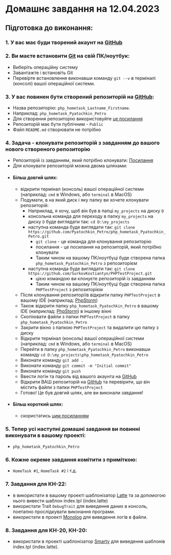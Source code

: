 # Домашнє завдання на 12.04.2023
## Підготовка до виконання:
### 1. У вас має буди творений акаунт на [GitHub](https://github.com)
### 2. Ви маєте встановити [Git](https://git-scm.com/downloads) на свій ПК/ноутбук:
  - Виберіть операційну систему
  - Завантажте і встановіть Git
  - Перевірте встановлення виконавши команду `git --v` в терміналі (консолі) вашої операційної системи.
### 3. У вас повинен бути створений репозиторій на [GitHub](https://github.com):
   - Назва репозиторію: `php_hometask_Lastname_Firstname`. 
   - Наприклад: `php_hometask_Pyatochkin_Petro`
   - Для створення репозиторію використовуйте [це посилання](https://github.com/new) 
   - Репозиторій має бути публічним -  `Public`
   - Файл `README.md` створювати не потрібно
### 4. Задача - клонувати репозиторій з завданням до вашого нового створеного репозиторію
   - Репозиторій із завданням, який потрібно клонувати: [Посилання](https://github.com/SurkovKostiantyn/PHPTestProject)
   - Для клонувати репозиторій можна двома шляхами:
   - #### Більш довгий шлях:
     - відкрити термінал (консоль) вашої операційної системи (наприклад: `cmd` в Windows, або `terminal` в MacOS)
     - Подумати, в на який диск і яку папку ви хочете клонувати репозиторій:
       - Наприклад, я хочу, щоб він був в папці `my_projects` на диску `D`
       - консольна команда для переходу в папку `my_projects` на диску `D` буде виглядати так: `cd D:\my_projects`
       - наступна команда буде виглядати так: `git clone https://github.com/Pyatochkin_Petro/php_hometask_Pyatochkin_Petro.git`
         - `git clone` - це команда для клонування репозиторію
         - посилання - це посилання на репозиторій, який потрібно клонувати
         - Таким чином на вашому ПК/ноутбуці буде створена папка `php_hometask_Pyatochkin_Petro` з репозиторієм
       - наступна команда буде виглядати так: `git clone https://github.com/SurkovKostiantyn/PHPTestProject.git`
         - цією командою ви клонуєте репозиторій із завданням
         - Таким чином на вашому ПК/ноутбуці буде створена папка `PHPTestProject` з репозиторієм
     - Після клонування репозиторіїв відкрити папку `PHPTestProject` в вашому IDE (наприклад: [PhpStorm](https://www.jetbrains.com/phpstorm/))
     - Також відкрити папку `php_hometask_Pyatochkin_Petro` в вашому IDE (наприклад: [PhpStorm](https://www.jetbrains.com/phpstorm/)) в іншому вікні
     - Скопіювати файли з папки `PHPTestProject` в папку `php_hometask_Pyatochkin_Petro`
     - Закрити вікно з папкою `PHPTestProject` та видалити цю папку з диску
     - Відкрити термінал (консоль) вашої операційної системи (наприклад: `cmd` в Windows, або `terminal` в MacOS)
     - Перейти в папку `php_hometask_Pyatochkin_Petro` виконавши команду `cd D:\my_projects\php_hometask_Pyatochkin_Petro`
     - Виконати команду `git add .`
     - Виконати команду `git commit -m "Initial commit"`
     - Виконати команду `git push`
     - Ввести логін та пароль від вашого акаунта на [GitHub](https://github.com)
     - Відкрити ВАШ репозиторій на [GitHub](https://github.com) та перевірити, що він містить файли з папки `PHPTestProject`
     - Готово! Це був довгий шлях, але ви виконали завдання!
   - #### Більш короткий шлях:
     - скористатись [цим посиланням](https://docs.github.com/en/repositories/creating-and-managing-repositories/duplicating-a-repository)
### 5. Тепер усі наступні домашні завдання ви повинні виконувати в вашому проекті:
- `php_hometask_Pyatochkin_Petro`
### 6. Кожне окреме завдання комітити з приміткою:
- `HomeTask #1`, `HomeTask #2` і т.д.
### 7. Завдання для КН-22: ###
 - в використати в вашому проекті шаблонізатор [Latte](https://latte.nette.org/en/) та за допомогою нього вивести шаблон index.tpl (index.latte)
 - використати Trait `DebugTrait` для виведення даних в консоль, поетапно прослідкувати виконання програми.
 - використати в проекті [Monolog](https://packagist.org/packages/monolog/monolog) для виведення логів в файли.
### 8. Завдання для КН-20, КН-20:
 - використати в проекті шаблонізатор [Smarty](https://www.smarty.net/) для виведення шаблонів index.tpl (index.latte).
